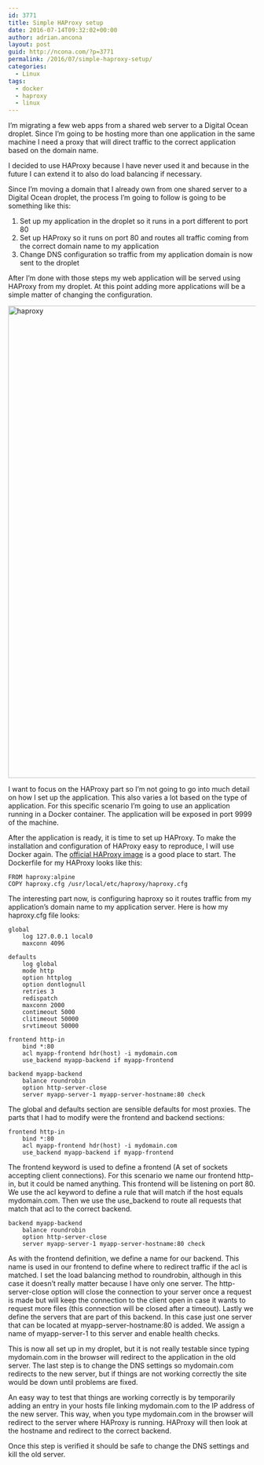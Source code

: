 ```yaml
---
id: 3771
title: Simple HAProxy setup
date: 2016-07-14T09:32:02+00:00
author: adrian.ancona
layout: post
guid: http://ncona.com/?p=3771
permalink: /2016/07/simple-haproxy-setup/
categories:
  - Linux
tags:
  - docker
  - haproxy
  - linux
---
```

I&#8217;m migrating a few web apps from a shared web server to a Digital Ocean droplet. Since I&#8217;m going to be hosting more than one application in the same machine I need a proxy that will direct traffic to the correct application based on the domain name.

I decided to use HAProxy because I have never used it and because in the future I can extend it to also do load balancing if necessary.

Since I&#8217;m moving a domain that I already own from one shared server to a Digital Ocean droplet, the process I&#8217;m going to follow is going to be something like this:

  1. Set up my application in the droplet so it runs in a port different to port 80
  2. Set up HAProxy so it runs on port 80 and routes all traffic coming from the correct domain name to my application
  3. Change DNS configuration so traffic from my application domain is now sent to the droplet

<!--more-->

After I&#8217;m done with those steps my web application will be served using HAProxy from my droplet. At this point adding more applications will be a simple matter of changing the configuration.

[<img src="http://ncona.com/wp-content/uploads/2016/07/haproxy.jpg" alt="haproxy" width="2332" height="962" class="alignnone size-full wp-image-3773" srcset="https://ncona.com/wp-content/uploads/2016/07/haproxy.jpg 2332w, https://ncona.com/wp-content/uploads/2016/07/haproxy-300x124.jpg 300w, https://ncona.com/wp-content/uploads/2016/07/haproxy-768x317.jpg 768w, https://ncona.com/wp-content/uploads/2016/07/haproxy-1024x422.jpg 1024w" sizes="(max-width: 2332px) 100vw, 2332px" />](http://ncona.com/wp-content/uploads/2016/07/haproxy.jpg)

I want to focus on the HAProxy part so I&#8217;m not going to go into much detail on how I set up the application. This also varies a lot based on the type of application. For this specific scenario I&#8217;m going to use an application running in a Docker container. The application will be exposed in port 9999 of the machine.

After the application is ready, it is time to set up HAProxy. To make the installation and configuration of HAProxy easy to reproduce, I will use Docker again. The [official HAProxy image](https://hub.docker.com/_/haproxy/) is a good place to start. The Dockerfile for my HAProxy looks like this:

```docker
FROM haproxy:alpine
COPY haproxy.cfg /usr/local/etc/haproxy/haproxy.cfg
```

The interesting part now, is configuring haproxy so it routes traffic from my application&#8217;s domain name to my application server. Here is how my haproxy.cfg file looks:

```
global
    log 127.0.0.1 local0
    maxconn 4096

defaults
    log global
    mode http
    option httplog
    option dontlognull
    retries 3
    redispatch
    maxconn 2000
    contimeout 5000
    clitimeout 50000
    srvtimeout 50000

frontend http-in
    bind *:80
    acl myapp-frontend hdr(host) -i mydomain.com
    use_backend myapp-backend if myapp-frontend

backend myapp-backend
    balance roundrobin
    option http-server-close
    server myapp-server-1 myapp-server-hostname:80 check
```

The global and defaults section are sensible defaults for most proxies. The parts that I had to modify were the frontend and backend sections:

```
frontend http-in
    bind *:80
    acl myapp-frontend hdr(host) -i mydomain.com
    use_backend myapp-backend if myapp-frontend
```

The frontend keyword is used to define a frontend (A set of sockets accepting client connections). For this scenario we name our frontend http-in, but it could be named anything. This frontend will be listening on port 80. We use the acl keyword to define a rule that will match if the host equals mydomain.com. Then we use the use_backend to route all requests that match that acl to the correct backend.

```
backend myapp-backend
    balance roundrobin
    option http-server-close
    server myapp-server-1 myapp-server-hostname:80 check
```

As with the frontend definition, we define a name for our backend. This name is used in our frontend to define where to redirect traffic if the acl is matched. I set the load balancing method to roundrobin, although in this case it doesn&#8217;t really matter because I have only one server. The http-server-close option will close the connection to your server once a request is made but will keep the connection to the client open in case it wants to request more files (this connection will be closed after a timeout). Lastly we define the servers that are part of this backend. In this case just one server that can be located at myapp-server-hostname:80 is added. We assign a name of myapp-server-1 to this server and enable health checks.

This is now all set up in my droplet, but it is not really testable since typing mydomain.com in the browser will redirect to the application in the old server. The last step is to change the DNS settings so mydomain.com redirects to the new server, but if things are not working correctly the site would be down until problems are fixed.

An easy way to test that things are working correctly is by temporarily adding an entry in your hosts file linking mydomain.com to the IP address of the new server. This way, when you type mydomain.com in the browser will redirect to the server where HAProxy is running. HAProxy will then look at the hostname and redirect to the correct backend.

Once this step is verified it should be safe to change the DNS settings and kill the old server.
